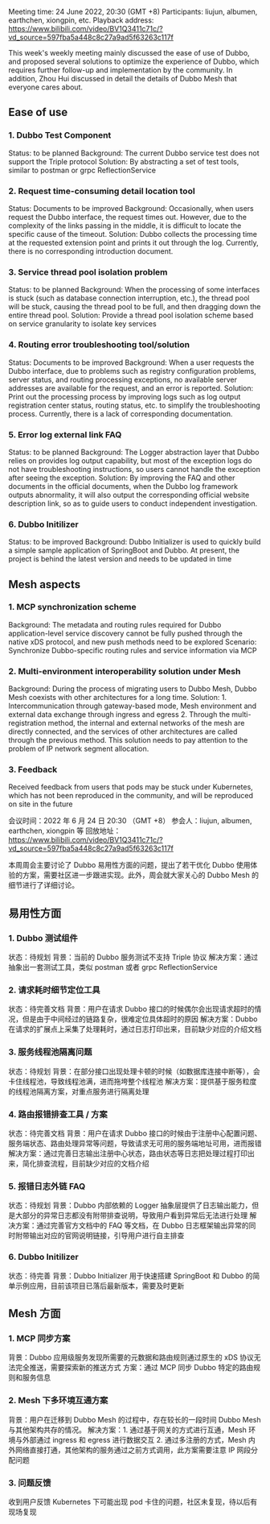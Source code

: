 Meeting time: 24 June 2022, 20:30 (GMT +8)
Participants: liujun, albumen, earthchen, xiongpin, etc.
Playback address: https://www.bilibili.com/video/BV1Q3411c71c/?vd_source=597fba5a448c8c27a9ad5f63263c117f

This week's weekly meeting mainly discussed the ease of use of Dubbo, and proposed several solutions to optimize the experience of Dubbo, which requires further follow-up and implementation by the community. In addition, Zhou Hui discussed in detail the details of Dubbo Mesh that everyone cares about.

## Ease of use

### 1. Dubbo Test Component
Status: to be planned
Background: The current Dubbo service test does not support the Triple protocol
Solution: By abstracting a set of test tools, similar to postman or grpc ReflectionService

### 2. Request time-consuming detail location tool
Status: Documents to be improved
Background: Occasionally, when users request the Dubbo interface, the request times out. However, due to the complexity of the links passing in the middle, it is difficult to locate the specific cause of the timeout.
Solution: Dubbo collects the processing time at the requested extension point and prints it out through the log. Currently, there is no corresponding introduction document.

### 3. Service thread pool isolation problem
Status: to be planned
Background: When the processing of some interfaces is stuck (such as database connection interruption, etc.), the thread pool will be stuck, causing the thread pool to be full, and then dragging down the entire thread pool.
Solution: Provide a thread pool isolation scheme based on service granularity to isolate key services


### 4. Routing error troubleshooting tool/solution
Status: Documents to be improved
Background: When a user requests the Dubbo interface, due to problems such as registry configuration problems, server status, and routing processing exceptions, no available server addresses are available for the request, and an error is reported.
Solution: Print out the processing process by improving logs such as log output registration center status, routing status, etc. to simplify the troubleshooting process. Currently, there is a lack of corresponding documentation.

### 5. Error log external link FAQ
Status: to be planned
Background: The Logger abstraction layer that Dubbo relies on provides log output capability, but most of the exception logs do not have troubleshooting instructions, so users cannot handle the exception after seeing the exception.
Solution: By improving the FAQ and other documents in the official documents, when the Dubbo log framework outputs abnormality, it will also output the corresponding official website description link, so as to guide users to conduct independent investigation.

### 6. Dubbo Initilizer
Status: to be improved
Background: Dubbo Initializer is used to quickly build a simple sample application of SpringBoot and Dubbo. At present, the project is behind the latest version and needs to be updated in time

## Mesh aspects

### 1. MCP synchronization scheme
Background: The metadata and routing rules required for Dubbo application-level service discovery cannot be fully pushed through the native xDS protocol, and new push methods need to be explored
Scenario: Synchronize Dubbo-specific routing rules and service information via MCP

### 2. Multi-environment interoperability solution under Mesh
Background: During the process of migrating users to Dubbo Mesh, Dubbo Mesh coexists with other architectures for a long time.
Solution: 1. Intercommunication through gateway-based mode, Mesh environment and external data exchange through ingress and egress
2. Through the multi-registration method, the internal and external networks of the mesh are directly connected, and the services of other architectures are called through the previous method. This solution needs to pay attention to the problem of IP network segment allocation.


### 3. Feedback
Received feedback from users that pods may be stuck under Kubernetes, which has not been reproduced in the community, and will be reproduced on site in the future


会议时间：2022 年 6 月 24 日 20:30 （GMT +8）
参会人：liujun, albumen, earthchen, xiongpin 等
回放地址：https://www.bilibili.com/video/BV1Q3411c71c/?vd_source=597fba5a448c8c27a9ad5f63263c117f

本周周会主要讨论了 Dubbo 易用性方面的问题，提出了若干优化 Dubbo 使用体验的方案，需要社区进一步跟进实现。此外，周会就大家关心的 Dubbo Mesh 的细节进行了详细讨论。

## 易用性方面

### 1. Dubbo 测试组件
状态：待规划
背景：当前的 Dubbo 服务测试不支持 Triple 协议
解决方案：通过抽象出一套测试工具，类似 postman 或者 grpc ReflectionService

### 2. 请求耗时细节定位工具
状态：待完善文档
背景：用户在请求 Dubbo 接口的时候偶尔会出现请求超时的情况，但是由于中间经过的链路复杂，很难定位具体超时的原因
解决方案：Dubbo 在请求的扩展点上采集了处理耗时，通过日志打印出来，目前缺少对应的介绍文档

### 3. 服务线程池隔离问题
状态：待规划
背景：在部分接口出现处理卡顿的时候（如数据库连接中断等），会卡住线程池，导致线程池满，进而拖垮整个线程池
解决方案：提供基于服务粒度的线程池隔离方案，对重点服务进行隔离处理


### 4. 路由报错排查工具 / 方案
状态：待完善文档
背景：用户在请求 Dubbo 接口的时候由于注册中心配置问题、服务端状态、路由处理异常等问题，导致请求无可用的服务端地址可用，进而报错
解决方案：通过完善日志输出注册中心状态，路由状态等日志把处理过程打印出来，简化排查流程，目前缺少对应的文档介绍

### 5. 报错日志外链 FAQ
状态：待规划
背景：Dubbo 内部依赖的 Logger 抽象层提供了日志输出能力，但是大部分的异常日志都没有附带排查说明，导致用户看到异常后无法进行处理
解决方案：通过完善官方文档中的 FAQ 等文档，在 Dubbo 日志框架输出异常的同时附带输出对应的官网说明链接，引导用户进行自主排查

### 6. Dubbo Initilizer
状态：待完善
背景：Dubbo Initializer 用于快速搭建 SpringBoot 和 Dubbo 的简单示例应用，目前该项目已落后最新版本，需要及时更新

## Mesh 方面

### 1. MCP 同步方案
背景：Dubbo 应用级服务发现所需要的元数据和路由规则通过原生的 xDS 协议无法完全推送，需要探索新的推送方式
方案：通过 MCP 同步 Dubbo 特定的路由规则和服务信息

### 2. Mesh 下多环境互通方案
背景：用户在迁移到 Dubbo Mesh 的过程中，存在较长的一段时间 Dubbo Mesh 与其他架构共存的情况。
解决方案：1. 通过基于网关的方式进行互通，Mesh 环境与外部通过 ingress 和 egress 进行数据交互
2. 通过多注册的方式，Mesh 内外网络直接打通，其他架构的服务通过之前方式调用，此方案需要注意 IP 网段分配问题

### 3. 问题反馈
收到用户反馈 Kubernetes 下可能出现 pod 卡住的问题，社区未复现，待以后有现场复现
